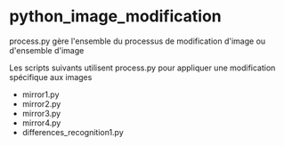 # python_image_modification

process.py gère l'ensemble du processus de modification d'image ou d'ensemble d'image

Les scripts suivants utilisent process.py pour appliquer une modification spécifique aux images

* mirror1.py
* mirror2.py
* mirror3.py
* mirror4.py
* differences_recognition1.py
